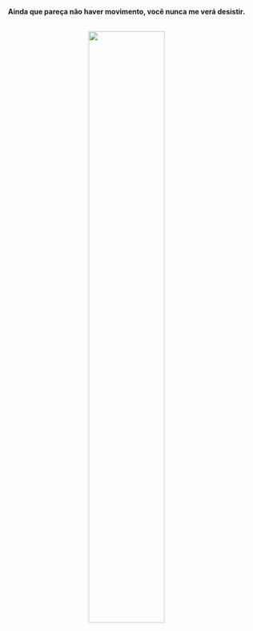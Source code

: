 <p align="center"><strong>Ainda que pareça não haver movimento, você nunca me verá desistir.</strong></p>&nbsp;

<div  align="center" style="margin-bottom:100px">
  <img width=55% align="center"  src="https://github-readme-streak-stats.herokuapp.com?user=pierro-set&theme=radical&mode=weekly"/>
  <!-- <img width=40% align="center" src="https://github-readme-stats-git-main-pierro-set.vercel.app/api/top-langs/?username=pierro-set&show_icons=true&theme=radical&layout=compact"/> -->
</div>
